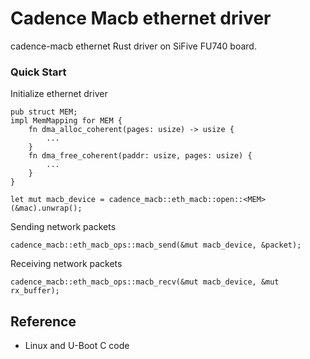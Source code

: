 # Cadence Macb ethernet driver
cadence-macb ethernet Rust driver on SiFive FU740 board.

### Quick Start

Initialize ethernet driver
```
pub struct MEM;
impl MemMapping for MEM {
    fn dma_alloc_coherent(pages: usize) -> usize {
        ...
    }
    fn dma_free_coherent(paddr: usize, pages: usize) {
        ...
    }
}

let mut macb_device = cadence_macb::eth_macb::open::<MEM>(&mac).unwrap();
```

Sending network packets
```
cadence_macb::eth_macb_ops::macb_send(&mut macb_device, &packet);

```

Receiving network packets
```
cadence_macb::eth_macb_ops::macb_recv(&mut macb_device, &mut rx_buffer);

```

## Reference
* Linux and U-Boot C code
